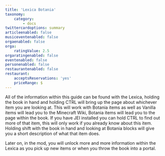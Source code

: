 ```yaml
---
title: 'Lexica Botania'
taxonomy:
    category:
        - docs
twittercardoptions: summary
articleenabled: false
musiceventenabled: false
orgaenabled: false
orga:
    ratingValue: 2.5
orgaratingenabled: false
eventenabled: false
personenabled: false
restaurantenabled: false
restaurant:
    acceptsReservations: 'yes'
    priceRange: $
---
```


All of the information within this guide can be found with the Lexica, holding the book in hand and holding CTRL will bring up the page about whichever item you are looking at. This will work with Botania items as well as Vanilla items will lead you to the Minecraft Wiki, Botania items will lead you to the page within the book. If you have JEI installed you can hold CTRL to find out more of that item, this will only work if you already know about this item.
Holding shift with the book in hand and looking at Botania blocks will give you a short description of what that item does.

Later on, in the mod, you will unlock more and more information within the Lexica as you pick up new items or when you throw the book into a portal. 
